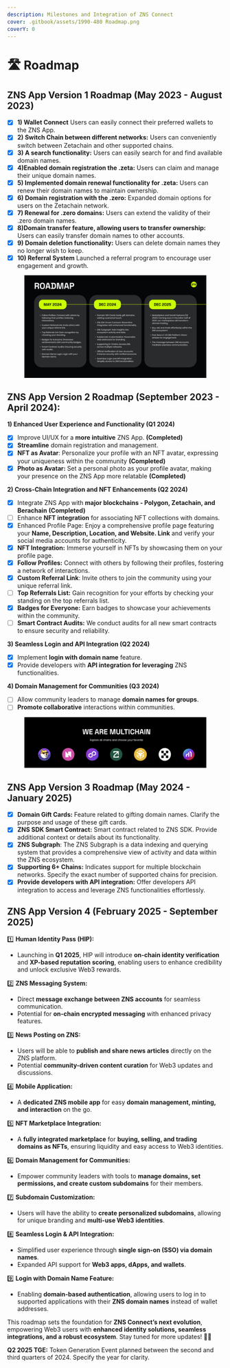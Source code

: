 ```yaml
---
description: Milestones and Integration of ZNS Connect
cover: .gitbook/assets/1990-480 Roadmap.png
coverY: 0
---
```


# 🛣️ Roadmap

## **ZNS App Version 1 Roadmap (May 2023 - August 2023)**

* [x] **1) Wallet Connect**  Users can easily connect their preferred wallets to the ZNS App.
* [x] **2) Switch Chain between different networks:** Users can conveniently switch between Zetachain and other supported chains.
* [x] **3) A search functionality:** Users can easily search for and find available domain names.
* [x] **4)Enabled domain registration the .zeta:** Users can claim and manage their unique domain names.
* [x] **5) Implemented domain renewal functionality for .zeta:** Users can renew their domain names to maintain ownership.
* [x] **6) Domain registration with the .zero:** Expanded domain options for users on the Zetachain network.
* [x] **7) Renewal for .zero domains:** Users can extend the validity of their .zero domain names.
* [x] **8)Domain transfer feature, allowing users to transfer ownership:** Users can easily transfer domain names to other accounts.
* [x] **9) Domain deletion functionality:** Users can delete domain names they no longer wish to keep.
* [x] **10) Referral System** Launched a referral program to encourage user engagement and growth.

<figure><img src=".gitbook/assets/roadmap ZNS.jpg" alt=""><figcaption></figcaption></figure>

## **ZNS App Version 2 Roadmap (September 2023 - April 2024):**

**1) Enhanced User Experience and Functionality (Q1 2024)**

* [x] Improve UI/UX for a **more intuitive** ZNS App. **(Completed)**
* [x] **Streamline** domain registration and management.
* [x] **NFT as Avatar**: Personalize your profile with an NFT avatar, expressing your uniqueness within the community  **(Completed)**
* [x] **Photo as Avatar:** Set a personal photo as your profile avatar, making your presence on the ZNS App more relatable  **(Completed)**

**2) Cross-Chain Integration and NFT Enhancements (Q2 2024)**

* [x] Integrate ZNS App with **major blockchains - Polygon, Zetachain, and Berachain** **(Completed)**
* [ ] Enhance **NFT integration** for associating NFT collections with domains.
* [x] Enhanced Profile Page: Enjoy a comprehensive profile page featuring your **Name, Description, Location, and Website. Link** and verify your social media accounts for authenticity.
* [x] **NFT Integration:** Immerse yourself in NFTs by showcasing them on your profile page.
* [x] **Follow Profiles:** Connect with others by following their profiles, fostering a network of interactions.
* [x] **Custom Referral Link**: Invite others to join the community using your unique referral link.
* [ ] **Top Referrals List:** Gain recognition for your efforts by checking your standing on the top referrals list.
* [x] **Badges for Everyone:** Earn badges to showcase your achievements within the community.
* [ ] **Smart Contract Audits:** We conduct audits for all new smart contracts to ensure security and reliability.

**3) Seamless Login and API Integration (Q2 2024)**

* [x] Implement **login with domain name** feature.
* [x] Provide developers with **API integration for leveraging** ZNS functionalities.

**4) Domain Management for Communities (Q3 2024)**

* [ ] Allow community leaders to manage **domain names for groups**.
* [ ] **Promote collaborative** interactions within communities.

<figure><img src=".gitbook/assets/Screenshot 2024-03-14 at 12.42.52.png" alt=""><figcaption></figcaption></figure>

## **ZNS App Version 3 Roadmap (May  2024 - January 2025)**

* [x] **Domain Gift Cards:** Feature related to gifting domain names. Clarify the purpose and usage of these gift cards.
* [x] **ZNS SDK Smart Contract:** Smart contract related to ZNS SDK. Provide additional context or details about its functionality.
* [x] **ZNS Subgraph**: The ZNS Subgraph is a data indexing and querying system that provides a comprehensive view of activity and data within the ZNS ecosystem.
* [x] **Supporting 6+ Chains:** Indicates support for multiple blockchain networks. Specify the exact number of supported chains for precision.
* [x] **Provide developers with API integration:** Offer developers API integration to access and leverage ZNS functionalities effortlessly.

## **ZNS App Version 4  (February  2025 - September 2025)**

1️⃣ **Human Identity Pass (HIP):**

* Launching in **Q1 2025**, HIP will introduce **on-chain identity verification** and **XP-based reputation scoring**, enabling users to enhance credibility and unlock exclusive Web3 rewards.

2️⃣ **ZNS Messaging System:**

* Direct **message exchange between ZNS accounts** for seamless communication.
* Potential for **on-chain encrypted messaging** with enhanced privacy features.

3️⃣ **News Posting on ZNS:**

* Users will be able to **publish and share news articles** directly on the ZNS platform.
* Potential **community-driven content curation** for Web3 updates and discussions.

4️⃣ **Mobile Application:**

* A **dedicated ZNS mobile app** for easy **domain management, minting, and interaction** on the go.

5️⃣ **NFT Marketplace Integration:**

* A **fully integrated marketplace** for **buying, selling, and trading domains as NFTs**, ensuring liquidity and easy access to Web3 identities.

6️⃣ **Domain Management for Communities:**

* Empower community leaders with tools to **manage domains, set permissions, and create custom subdomains** for their members.

7️⃣ **Subdomain Customization:**

* Users will have the ability to **create personalized subdomains**, allowing for unique branding and **multi-use Web3 identities**.

8️⃣ **Seamless Login & API Integration:**

* Simplified user experience through **single sign-on (SSO) via domain names**.
* Expanded API support for **Web3 apps, dApps, and wallets**.

9️⃣ **Login with Domain Name Feature:**

* Enabling **domain-based authentication**, allowing users to log in to supported applications with their **ZNS domain names** instead of wallet addresses.

This roadmap sets the foundation for **ZNS Connect’s next evolution**, empowering Web3 users with **enhanced identity solutions, seamless integrations, and a robust ecosystem**. Stay tuned for more updates! 🚀💡

**Q2 2025 TGE:** Token Generation Event planned between the second and third quarters of 2024. Specify the year for clarity.

